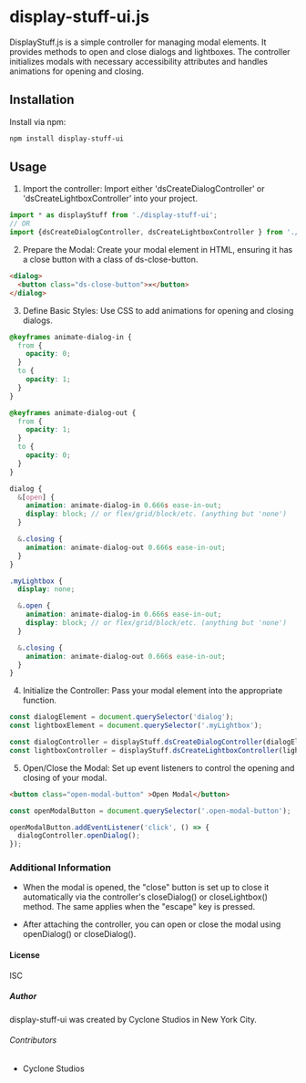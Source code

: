 # display-stuff-ui.js
DisplayStuff.js is a simple controller for managing modal elements. It provides methods to open and close dialogs and lightboxes. The controller initializes modals with necessary accessibility attributes and handles animations for opening and closing.

## Installation

Install via npm:
```bash
npm install display-stuff-ui
```

## Usage

1. Import the controller: 
Import either 'dsCreateDialogController' or 'dsCreateLightboxController' into your project.
```javascript
import * as displayStuff from './display-stuff-ui';
// OR
import {dsCreateDialogController, dsCreateLightboxController } from './display-stuff-ui';
```

2. Prepare the Modal:
Create your modal element in HTML, ensuring it has a close button with a class of ds-close-button.
```html 
<dialog>
  <button class="ds-close-button">✕</button>
</dialog>
```    

3. Define Basic Styles:
Use CSS to add animations for opening and closing dialogs.
```scss
@keyframes animate-dialog-in {
  from {
    opacity: 0;
  }
  to {
    opacity: 1;
  }
}

@keyframes animate-dialog-out {
  from {
    opacity: 1;
  }
  to {
    opacity: 0;
  }
}

dialog {
  &[open] {
    animation: animate-dialog-in 0.666s ease-in-out;
    display: block; // or flex/grid/block/etc. (anything but 'none')
  }

  &.closing {
    animation: animate-dialog-out 0.666s ease-in-out;
  }
}

.myLightbox {
  display: none;

  &.open {
    animation: animate-dialog-in 0.666s ease-in-out;
    display: block; // or flex/grid/block/etc. (anything but 'none')
  }

  &.closing {
    animation: animate-dialog-out 0.666s ease-in-out;
  }
}
```

4. Initialize the Controller:
Pass your modal element into the appropriate function.
```javascript   
const dialogElement = document.querySelector('dialog');
const lightboxElement = document.querySelector('.myLightbox');

const dialogController = displayStuff.dsCreateDialogController(dialogElement);
const lightboxController = displayStuff.dsCreateLightboxController(lightboxElement);
```

5. Open/Close the Modal:
Set up event listeners to control the opening and closing of your modal.
```html
<button class="open-modal-button" >Open Modal</button>
```
```javascript
const openModalButton = document.querySelector('.open-modal-button');

openModalButton.addEventListener('click', () => {
  dialogController.openDialog();
});
```

### Additional Information
* When the modal is opened, the "close" button is set up to close it automatically via the controller's closeDialog() or closeLightbox() method. The same applies when the "escape" key is pressed.

* After attaching the controller, you can open or close the modal using openDialog() or closeDialog().

#### License
ISC

##### Author
display-stuff-ui was created by Cyclone Studios in New York City.

###### Contributors
* Cyclone Studios